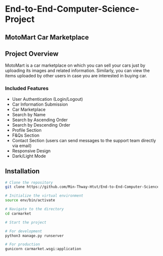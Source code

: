 # End-to-End-Computer-Science-Project

## MotoMart Car Marketplace

## Project Overview
MotoMart is a car marketplace on which you can sell your cars just by uploading its images and related information. Similarly, you can view the items uploaded by other users in case you are interested in buying car.

### Included Features
- User Authentication (Login/Logout)
- Car Information Submission
- Car Marketplace
- Search by Name
- Search by Ascending Order
- Search by Descending Order
- Profile Section
- F&Qs Section
- Contact Section (users can send messages to the support team directly via email)
- Responsive Design
- Dark/Light Mode

## Installation

```bash
# Clone the repository
git clone https://github.com/Min-Thway-Htut/End-to-End-Computer-Science-Project.git

# Initialize the virtual environment
source env/bin/activate

# Navigate to the directory
cd carmarket

# Start the project

# For development
python3 manage.py runserver

# For production
gunicorn carmarket.wsgi:application
